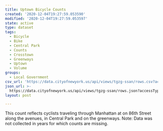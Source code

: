 ```yaml
---
title: Uptown Bicycle Counts
created: '2020-12-04T19:27:59.053590'
modified: '2020-12-04T19:27:59.053597'
state: active
type: dataset
tags:
  - Bicycle
  - Bike
  - Central Park
  - Counts
  - Crosstown
  - Greenways
  - Uptown
  - Volume
groups:
  - Local Government
csv_url: 'https://data.cityofnewyork.us/api/views/tgzg-ssan/rows.csv?accessType=DOWNLOAD'
json_url: >-
  https://data.cityofnewyork.us/api/views/tgzg-ssan/rows.json?accessType=DOWNLOAD
layout: post

---
```

This count reflects cyclists traveling through Manhattan at on 86th Street along the avenues, in Central Park and on the greenways. Note: Data was not collected in years for which counts are missing.
